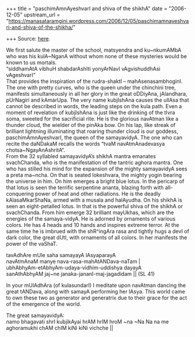 +++
title = "paschimAmnAyeshvarI and shiva of the shikhA"
date = "2006-12-05"
upstream_url = "https://manasataramgini.wordpress.com/2006/12/05/paschimamnayeshvari-and-shiva-of-the-shikha/"

+++
Source: [here](https://manasataramgini.wordpress.com/2006/12/05/paschimamnayeshvari-and-shiva-of-the-shikha/).

We first salute the master of the school, matsyendra and ku\~nkumAMbA
who was his kulA\~NganA without whom none of these mysteries would be
known to us mortals.  
“siddhamAtA vibhuH shabdarAshIti yonyArNavI vAgvishuddhAsi vAgeshvarI”  
That provides the inspiration of the rudra-shaktI – mahAsenasambhoginI.
The one with pretty curves, who is the queen under the chinchini tree,
manifests simultaneously in all her glory in the great oDDiyAna,
jAlandhara, pUrNagiri and kAmarUpa. The very name kubjIshAna causes the
ullAsa that cannot be described in words, the leading steps on the kula
path. Even a moment of revelation of kubjIshAna is just like the
drinking of the tIvra soma, sweeted for the sacrificial rite. He is the
glorious navAtman like a thunder cloud, the wielder of the pinAka bow.
On his lap, like streak of brilliant lightning illuminating that roaring
thunder cloud is our goddess, paschimAmnAyeshvarI, the queen of the
samayavidyA. The one who can recite the daNDakaM recalls the words “tvaM
navAtmAnadevasya chotsa\~NgayAnAshritA“.  
From the 32 syllabled samayavidyA’s shikhA mantra emanates svachChanda,
who is the manifestation of the tantric aghora mantra. One who has
stilled his mind for the expansion of the mighty samayavidyA sees a
preta ma\~ncha. On that is seated lokeshvara, the mighty yogin bearing
the universe in him. On him emerges a bright blue lotus. In the pericarp
of that lotus is seen the terrific serpentine ananta, blazing forth with
all-conquering power of heat and other radiations. He is the deadly
kAlasaMkarShaNa, armed with a musala and halAyudha. On his shikhA is
seen an eight-petalled lotus. In that is the powerful shiva of the
shikhA or svachChanda. From him emerge 32 brilliant mayUkhas, which are
the energies of the samaya-vidyA. He is adorned by ornaments of various
colors. He has 4 heads and 10 hands and inspires extreme terror. At the
same time he is imbrued with the shR^ingAra rasa and tightly hugs a devI
of dark color, the great dUtI, with ornaments of all colors. In her
manifests the power of the vaShaT.

tavAdhAre mUle saha samayayA lAsyaparayA  
navAtmAnaM manye nava-rasa-mahAtANDava-naTam \|  
ubhAbhyAm-etAbhyAm-udaya-vidhim-uddishya dayayA  
sanAthAbhyAM jaj\~ne janaka-jananI-maj-jagadidam \|\| (SL 41)

In your mUlAdhAra (of kulasundarI) I meditate upon navAtman dancing the
great tANDava, along with samayA performing her lAsya. This world came
to own these two as generator and generatrix due to their grace for the
act of the emergence of the world.

The great samayavidyA:  
namo bhagavati shrI kubjikAyai hrAM hrIM hroM \~na \~Na Na na me
aghoramukhi chAM chIM kiNi kiNi vichche \|\|


